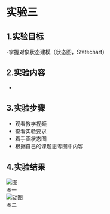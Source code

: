 # 实验三
## 1.实验目标  
-掌握对象状态建模（状态图，Statechart）

## 2.实验内容
-
## 3.实验步骤  
- 观看教学视频
- 查看实验要求
- 着手画状态图
- 根据自己的课题思考图中内容


## 4.实验结果  
![图](./.jpg)     
       图一   
![动图](./.jpg)       
  图二  

